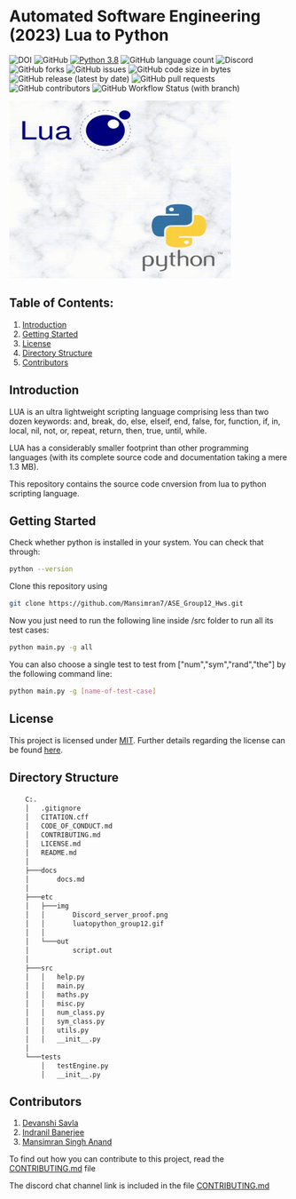 # Automated Software Engineering (2023) Lua to Python
![DOI](https://zenodo.org/badge/589421644.svg)
![GitHub](https://img.shields.io/github/license/Mansimran7/ASE_Group12_Hws)
[![Python 3.8](https://img.shields.io/badge/python-3.8-blue.svg)](https://www.python.org/downloads/release/python-3100/)
![GitHub language count](https://img.shields.io/github/languages/count/Mansimran7/ASE_Group12_Hws)
![Discord](https://img.shields.io/discord/1065117667415044118)
![GitHub forks](https://img.shields.io/github/forks/Mansimran7/ASE_Group12_Hws?style=social)
![GitHub issues](https://img.shields.io/github/issues/Mansimran7/ASE_Group12_Hws)
![GitHub code size in bytes](https://img.shields.io/github/languages/code-size/Mansimran7/ASE_Group12_Hws)
![GitHub release (latest by date)](https://img.shields.io/github/v/release/Mansimran7/ASE_Group12_Hws)
![GitHub pull requests](https://img.shields.io/github/issues-pr/Mansimran7/ASE_Group12_Hws)
![GitHub contributors](https://img.shields.io/github/contributors/Mansimran7/ASE_Group12_Hws)
![GitHub Workflow Status (with branch)](https://img.shields.io/github/actions/workflow/status/Mansimran7/ASE_Group12_Hws/LUA2Python.yml?branch=main)

<img src="https://github.com/Mansimran7/ASE_Group12_Hws/blob/main/etc/img/luatopython_group12.gif" width="400" height="320"/>

## Table of Contents:
1. [Introduction](#introduction)
2. [Getting Started](#getting-started)
3. [License](#license)
4. [Directory Structure](#directory-structure)
5. [Contributors](#contributors)

## Introduction
LUA is an ultra lightweight scripting language comprising less than two dozen keywords: and, break, do, else, elseif, end, false, for, function, if, in, local, nil, not, or, repeat, return, then, true, until, while.

LUA has a considerably smaller footprint than other programming languages (with its complete source code and documentation taking a mere 1.3 MB).

This repository contains the source code cnversion from lua to python scripting language.

## Getting Started
Check whether python is installed in your system. You can check that through:
```bash
python --version
```

Clone this repository using

```bash
git clone https://github.com/Mansimran7/ASE_Group12_Hws.git
```

Now you just need to run the following line inside /src folder to run all its test cases:
```bash
python main.py -g all
```
You can also choose a single test to test from ["num","sym","rand","the"] by the following command line:
```bash
python main.py -g [name-of-test-case]
```

## License
This project is licensed under [MIT](https://mit-license.org/).
Further details regarding the license can be found [here](https://github.com/Mansimran7/ASE_Group12_Hws/blob/main/LICENSE.md).

## Directory Structure
        C:.
        │   .gitignore
        │   CITATION.cff
        │   CODE_OF_CONDUCT.md
        │   CONTRIBUTING.md
        │   LICENSE.md
        │   README.md
        │
        ├───docs
        │       docs.md
        │
        ├───etc
        │   ├───img
        │   │       Discord_server_proof.png
        │   │       luatopython_group12.gif
        │   │
        │   └───out
        │           script.out
        │
        ├───src
        │   │   help.py
        │   │   main.py
        │   │   maths.py
        │   │   misc.py
        │   │   num_class.py
        │   │   sym_class.py
        │   │   utils.py
        │   │   __init__.py
        │
        └───tests
            │   testEngine.py
            │   __init__.py
 
## Contributors
1. [Devanshi Savla](https://github.com/devanshi39)
2. [Indranil Banerjee](https://github.com/indranil1)
3. [Mansimran Singh Anand](https://github.com/Mansimran7)

To find out how you can contribute to this project, read the [CONTRIBUTING.md](https://github.com/Mansimran7/ASE_Group12_Hws/blob/main/CONTRIBUTING.md) file

The discord chat channel link is included in the file [CONTRIBUTING.md](https://github.com/Mansimran7/ASE_Group12_Hws/blob/main/CONTRIBUTING.md)

